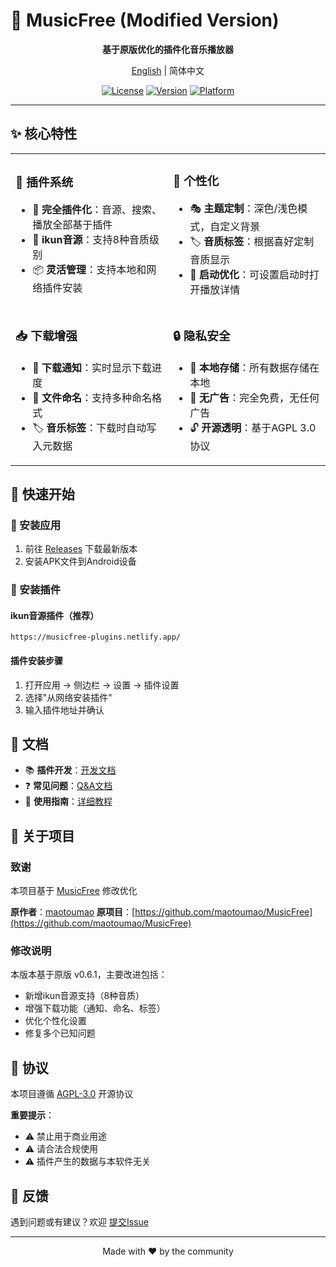 # 🎵 MusicFree (Modified Version)

<div align="center">

  **基于原版优化的插件化音乐播放器**

  [English](./readme-en.md) | 简体中文

  [![License](https://img.shields.io/badge/license-AGPL%203.0-blue)](LICENSE)
  [![Version](https://img.shields.io/badge/version-0.6.23-green)]()
  [![Platform](https://img.shields.io/badge/platform-Android-orange)]()

</div>

---

## ✨ 核心特性

<table>
<tr>
<td width="50%">

### 🎯 插件系统
- 🔌 **完全插件化**：音源、搜索、播放全部基于插件
- 🎵 **ikun音源**：支持8种音质级别
- 📦 **灵活管理**：支持本地和网络插件安装

</td>
<td width="50%">

### 🎨 个性化
- 🎭 **主题定制**：深色/浅色模式，自定义背景
- 🏷️ **音质标签**：根据喜好定制音质显示
- 🚀 **启动优化**：可设置启动时打开播放详情

</td>
</tr>
<tr>
<td width="50%">

### 📥 下载增强
- 🔔 **下载通知**：实时显示下载进度
- 📝 **文件命名**：支持多种命名格式
- 🏷️ **音乐标签**：下载时自动写入元数据

</td>
<td width="50%">

### 🔒 隐私安全
- 💾 **本地存储**：所有数据存储在本地
- 🚫 **无广告**：完全免费，无任何广告
- 🔓 **开源透明**：基于AGPL 3.0协议

</td>
</tr>
</table>

## 🚀 快速开始

### 📲 安装应用
1. 前往 [Releases](https://github.com/Toskysun/MusicFree/releases) 下载最新版本
2. 安装APK文件到Android设备

### 🔌 安装插件

#### ikun音源插件（推荐）
```
https://musicfree-plugins.netlify.app/
```

#### 插件安装步骤
1. 打开应用 → 侧边栏 → 设置 → 插件设置
2. 选择"从网络安装插件"
3. 输入插件地址并确认

## 📖 文档

- 📚 **插件开发**：[开发文档](https://musicfree.catcat.work/plugin/introduction.html)
- ❓ **常见问题**：[Q&A文档](https://musicfree.catcat.work/qa/common.html)
- 🔧 **使用指南**：[详细教程](https://musicfree.catcat.work/usage/mobile/install-plugin.html)

## 🤝 关于项目

### 致谢

本项目基于 [MusicFree](https://github.com/maotoumao/MusicFree) 修改优化

**原作者**：[maotoumao](https://github.com/maotoumao)
**原项目**：[https://github.com/maotoumao/MusicFree](https://github.com/maotoumao/MusicFree)

### 修改说明

本版本基于原版 v0.6.1，主要改进包括：
- 新增ikun音源支持（8种音质）
- 增强下载功能（通知、命名、标签）
- 优化个性化设置
- 修复多个已知问题

## 📄 协议

本项目遵循 [AGPL-3.0](LICENSE) 开源协议

**重要提示**：
- ⚠️ 禁止用于商业用途
- ⚠️ 请合法合规使用
- ⚠️ 插件产生的数据与本软件无关

## 💬 反馈

遇到问题或有建议？欢迎 [提交Issue](../../issues)

---

<div align="center">
  Made with ❤️ by the community
</div>
